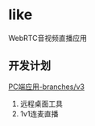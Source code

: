 # like
WebRTC音视频直播应用
## 开发计划
[PC端应用-branches/v3](https://github.com/themages/like/tree/v3)
1. 远程桌面工具
2. 1v1连麦直播
